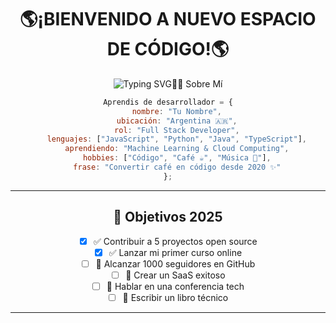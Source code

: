 <div align="center">

#  🌎¡BIENVENIDO A NUEVO ESPACIO DE CÓDIGO!🌎

 <div align="center">
  <img src="https://readme-typing-svg.herokuapp.com?
      font=Fira+Code
      &size=35
      &duration=3000
      &pause=1000
      &color=00D9FF
      &center=true
      &vCenter=true
      &repeat=true
      &width=600
      &lines=Hola!+Soy+Juan+👋;Desarrollador+Full+Stack+💻;Apasionado+por+el+código+🚀;Construyendo+el+futuro+✨" 
      alt="Typing SVG" 
---

### 👨‍💻 Sobre Mí

```javascript
Aprendis de desarrollador = {
    nombre: "Tu Nombre",
    ubicación: "Argentina 🇦🇷",
    rol: "Full Stack Developer",
    lenguajes: ["JavaScript", "Python", "Java", "TypeScript"],
    aprendiendo: "Machine Learning & Cloud Computing",
    hobbies: ["Código", "Café ☕", "Música 🎵"],
    frase: "Convertir café en código desde 2020 ✨"
};
```

---



## 🎯 Objetivos 2025

- [x] ✅ Contribuir a 5 proyectos open source
- [x] ✅ Lanzar mi primer curso online
- [ ] 🔄 Alcanzar 1000 seguidores en GitHub
- [ ] 🔄 Crear un SaaS exitoso
- [ ] 🔄 Hablar en una conferencia tech
- [ ] 📅 Escribir un libro técnico

---


</div>
